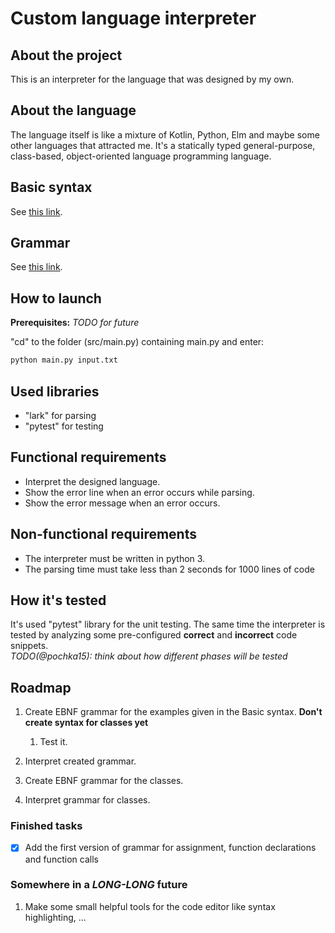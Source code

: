 # Custom language interpreter

## About the project

This is an interpreter for the language that was designed by my own.

## About the language

The language itself is like a mixture of Kotlin, Python, Elm and maybe some other languages that attracted me. It's a statically typed general-purpose, class-based, object-oriented language programming language.

## Basic syntax

See [this link](./Basic%20syntax.md).

## Grammar

See [this link](./grammar.lark).

## How to launch

**Prerequisites:** *TODO for future*

"cd" to the folder (src/main.py) containing main.py and enter:

```bash
python main.py input.txt
```

## Used libraries

- "lark" for parsing
- "pytest" for testing

## Functional requirements

- Interpret the designed language.
- Show the error line when an error occurs while parsing.
- Show the error message when an error occurs.

## Non-functional requirements

- The interpreter must be written in python 3.
- The parsing time must take less than 2 seconds for 1000 lines of code

## How it's tested

It's used "pytest" library for the unit testing. The same time the interpreter is tested by analyzing some pre-configured **correct** and **incorrect** code snippets.\
*TODO(@pochka15): think about how different phases will be tested*

## Roadmap

1. Create EBNF grammar for the examples given in the Basic syntax. **Don't create syntax for classes yet**
   1. Test it.

2. Interpret created grammar.
3. Create EBNF grammar for the classes.
4. Interpret grammar for classes.

### Finished tasks

- [x] Add the first version of grammar for assignment, function declarations and function calls

### Somewhere in a *LONG-LONG* future

1. Make some small helpful tools for the code editor like syntax highlighting, ...
